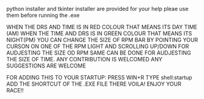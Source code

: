 python installer and tkinter installer are provided for your help pleae use them before running the .exe


WHEN THE DRS AND TIME IS IN RED COLOUR THAT MEANS ITS DAY TIME (AM)
WHEN THE TIME AND DRS IS IN GREEN COLOUR THAT MEANS ITS NIGHT(PM)
YOU CAN CHANGE THE SIZE OF RPM BAR BY POINTING YOUR CURSON ON ONE OF THE RPM LIGHT AND SCROLLING UP/DOWN FOR AUDJESTING THE SIZE OD RPM
SAME CAN BE DONE FOR AUDJESTING THE SIZE OF TIME.
ANY CONTRIBUTION IS WELCOMED
ANY SUGGESTIONS ARE WELCOME

FOR ADDING THIS TO YOUR STARTUP:
PRESS WIN+R
TYPE shell:startup
ADD THE SHORTCUT OF THE .EXE FILE THERE
VOILA!
ENJOY YOUR RACE!!

